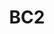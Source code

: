 ---
title: "BC2"
description: "Wi-Fi Smart Home Battery Camera."
image: "/images/wifi/Outdoor.png"
images:
  - url: "/images/wifi/Outdoor.png"
    caption: "Front view"

features:
  - "Smart Alarm with Customized Alert Area"
  - "Two-Way Talk for real-time communication"
  - "IR-cut Filter for Day & Night Auto Switching"
  - "3D Digital Noise Reduction (DNR)"
  - "Supports MicroSD Card (up to 256GB) & Cloud Storage"
  - "Wireless (Wi-Fi) connectivity with secure encryption"
  - "Battery-powered (2000mAh) for flexible placement"
specification:
  model: "CS-BC2 (A0-2C2WPFB)"
  image_sensor: "	1/2.8” 2-Megapixel Progressive Scan CMOS Sensor"
  lens: "4 mm @ F1.6, view angle: 100°, 85° (Diagonal), 46° (Horizontal)"
  resolution: "1920 × 1080"
  ip_range: "N/A"
  weight: "85.6 g"
  storage: "MicroSD card slot for local storage (Max. 256 GB)"

price: "Contact Sales"
---